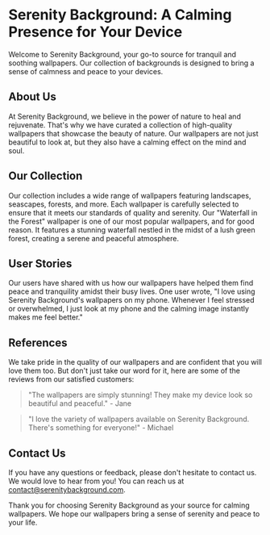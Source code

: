 <!--font:Cinzel Decorative-->

# Serenity Background: A Calming Presence for Your Device

Welcome to Serenity Background, your go-to source for tranquil and soothing wallpapers. Our collection of backgrounds is designed to bring a sense of calmness and peace to your devices. 

## About Us

At Serenity Background, we believe in the power of nature to heal and rejuvenate. That's why we have curated a collection of high-quality wallpapers that showcase the beauty of nature. Our wallpapers are not just beautiful to look at, but they also have a calming effect on the mind and soul.

## Our Collection

Our collection includes a wide range of wallpapers featuring landscapes, seascapes, forests, and more. Each wallpaper is carefully selected to ensure that it meets our standards of quality and serenity. Our "Waterfall in the Forest" wallpaper is one of our most popular wallpapers, and for good reason. It features a stunning waterfall nestled in the midst of a lush green forest, creating a serene and peaceful atmosphere.

## User Stories

Our users have shared with us how our wallpapers have helped them find peace and tranquility amidst their busy lives. One user wrote, "I love using Serenity Background's wallpapers on my phone. Whenever I feel stressed or overwhelmed, I just look at my phone and the calming image instantly makes me feel better."

## References

We take pride in the quality of our wallpapers and are confident that you will love them too. But don't just take our word for it, here are some of the reviews from our satisfied customers:

> "The wallpapers are simply stunning! They make my device look so beautiful and peaceful." - Jane

> "I love the variety of wallpapers available on Serenity Background. There's something for everyone!" - Michael

## Contact Us

If you have any questions or feedback, please don't hesitate to contact us. We would love to hear from you! You can reach us at [contact@serenitybackground.com](#contact).

Thank you for choosing Serenity Background as your source for calming wallpapers. We hope our wallpapers bring a sense of serenity and peace to your life.

<!--

Write me content for website with wallpaper which alt text is:

"A waterfall in the forest"

The name/title of the page should not be 1:1 copy of the alt text but rather a real content of the website which is using this wallpaper.

- Use markdown format 
- Start with heading
- Heading should be short and concise
- The content should look like a real website 
- The website should not be about the wallpaper, wallpaper is just a related background
- Heading should be contain work "wallpaper" or "background"
- Include real sections like references, contact, user stories, etc. use things relevant to the page purpose.
- Feel free to use structure like headings, bullets, numbering, blockquotes, paragraphs, horizontal lines, etc.
- You can use formatting like bold or _italic_
- You can include UTF-8 emojis
- Links should be only #hash anchors (and you can refer to the document itself)
- Do not include images


---


# Serenity Background: A Calming Presence for Your Device

Welcome to Serenity Background, your go-to source for tranquil and soothing wallpapers. Our collection of backgrounds is designed to bring a sense of calmness and peace to your devices. 

## About Us

At Serenity Background, we believe in the power of nature to heal and rejuvenate. That's why we have curated a collection of high-quality wallpapers that showcase the beauty of nature. Our wallpapers are not just beautiful to look at, but they also have a calming effect on the mind and soul.

## Our Collection

Our collection includes a wide range of wallpapers featuring landscapes, seascapes, forests, and more. Each wallpaper is carefully selected to ensure that it meets our standards of quality and serenity. Our "Waterfall in the Forest" wallpaper is one of our most popular wallpapers, and for good reason. It features a stunning waterfall nestled in the midst of a lush green forest, creating a serene and peaceful atmosphere.

## User Stories

Our users have shared with us how our wallpapers have helped them find peace and tranquility amidst their busy lives. One user wrote, "I love using Serenity Background's wallpapers on my phone. Whenever I feel stressed or overwhelmed, I just look at my phone and the calming image instantly makes me feel better."

## References

We take pride in the quality of our wallpapers and are confident that you will love them too. But don't just take our word for it, here are some of the reviews from our satisfied customers:

> "The wallpapers are simply stunning! They make my device look so beautiful and peaceful." - Jane

> "I love the variety of wallpapers available on Serenity Background. There's something for everyone!" - Michael

## Contact Us

If you have any questions or feedback, please don't hesitate to contact us. We would love to hear from you! You can reach us at [contact@serenitybackground.com](#contact).

Thank you for choosing Serenity Background as your source for calming wallpapers. We hope our wallpapers bring a sense of serenity and peace to your life.

-->
